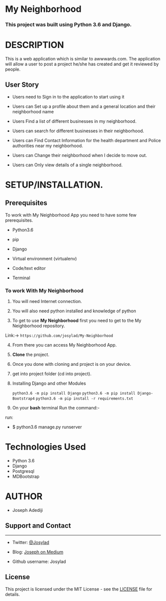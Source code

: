 # My Neighborhood

### **This project was built using Python 3.6  and Django.** 


# DESCRIPTION

This is a web application which is similar to awwwards.com. The application will allow a user to post a project he/she has created and get it reviewed by people.

## User Story

- Users need to Sign in to the application to start using it

- Users can Set up a profile about them and a general location and their neighborhood name

- Users Find a list of different businesses in my neighborhood.

- Users can search for different businesses in their neighborhood.

-  Users can Find Contact Information for the health department and Police authorities near my neighborhood. 

-  Users can Change their neighborhood when I decide to move out.

-  Users can Only view details of a single neighborhood.



# **SETUP/INSTALLATION.**
## Prerequisites

To work with My Neighborhood App you need to have some few prerequisites.

- Python3.6

- pip

- Django 

- Virtual environment (virtualenv)

- Code/text editor

- Terminal


### **To work With My Neighborhood**

1. You will need Internet connection.

2. You will also need python installed and knowledge of python

3. To get to use **My Neighborhood** first you need to get to the My Neighborhood repository. 

Link:-> ```https://github.com/josylad/My-Neighborhood```

4. From there you can access My Neighborhood App.

5. **Clone** the project.

6. Once you done with cloning and project is on your device.

7. get into project folder (cd into project).

8. Installing Django and other Modules

    `python3.6 -m pip install Django`
    `python3.6 -m pip install Django-Bootstrap4`
    `python3.6 -m pip install -r requirements.txt`

9. On your **bash** terminal Run the command:- 

run: 
* $ python3.6 manage.py runserver

# Technologies Used

* Python 3.6
* Django
* Postgresql
* MDBootstrap


# AUTHOR

* Joseph Adediji 

## Support and Contact
---

- Twitter: [@Josylad](https://twitter.com/josylad/)

- Blog: [Joseph on Medium](https://medium.com/@josylad/)

- Github username: Josylad

## License
This project is licensed under the MIT License - see the [LICENSE](LICENSE) file for details.
